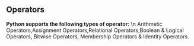 ## Operators

**Python supports the following types of operator:** \n
Arithmetic Operators,Assignment Operators,Relational Operators,Boolean & Logical Operators, Bitwise Operators, Membership Operators & Identity Operators.